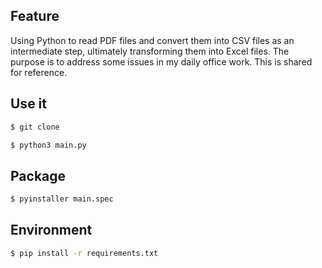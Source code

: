 ## Feature
Using Python to read PDF files and convert them into CSV files as an intermediate step, ultimately transforming them into Excel files. The purpose is to address some issues in my daily office work. This is shared for reference.

## Use it
```bash
$ git clone

$ python3 main.py
```

## Package
```bash
$ pyinstaller main.spec
```

## Environment
```bash
$ pip install -r requirements.txt
```


